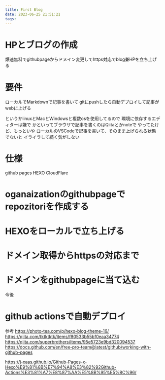 ```yaml
---
title: First Blog
date: 2023-06-25 21:51:21
tags:
---
```


# HPとブログの作成
爆速無料でgithubpageからドメイン変更してhttps対応でblog兼HPを立ち上げる

# 要件
ローカルでMarkdownで記事を書いて
gitにpushしたら自動デプロイして記事がwebに上げる

というかlinuxとMacとWindowsと複数osを使用してるので
環境に依存するエディターは嫌で
かといってブラウザで記事を書くのはQiitaとかnoteで
やってたけど、もっといや
ローカルのVSCodeで記事を書いて、そのまま上げられる状態でないと
イライラして続く気がしない

# 仕様

github pages 
HEXO
CloudFlare

# oganaizationのgithubpageでrepozitoriを作成する

# HEXOをローカルで立ち上げる
# ドメイン取得からhttpsの対応まで
# ドメインをgithubpageに当て込む


今後
# github actionsで自動デプロイ


参考
https://photo-tea.com/p/hexo-blog-theme-16/
https://qiita.com/tktktktk/items/f80533b55bf0eaa34774
https://qiita.com/superbrothers/items/95e5723e9bd320094537
https://docs.github.com/en/free-pro-team@latest/github/working-with-github-pages

https://j-xaas.github.io/Github-Pages-x-Hexo%E9%81%8B%E7%94%A8%E3%82%92Github-Actions%E3%81%A7%E8%87%AA%E5%8B%95%E5%8C%96/